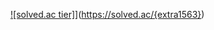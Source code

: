 [![solved.ac tier]](http://mazassumnida.wtf/api/v2/generate_badge?boj={userid})](https://solved.ac/{extra1563})
